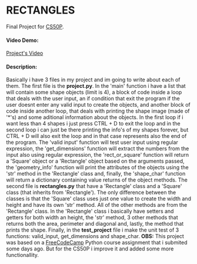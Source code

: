 # RECTANGLES
Final Project for [CS50P](https://cs50.harvard.edu/python/2022/).

#### **Video Demo**:
[Project's Video](https://www.youtube.com/watch?v=HODJ91WuR5Q)

#### **Description**:
Basically i have 3 files in my project and im going to write about each of them. The first file is the **project.py**. In the 'main' function i have a list that will contain some shape objects (limit is 4), a block of code inside a loop that deals with the user input, an if condition that exit the program if the user doesnt enter any valid input to create the objects, and another block of code inside another loop, that deals with printing the shape image (made of '*'s) and some aditional information about the objects. In the first loop if i want less than 4 shapes i just press CTRL + D to exit the loop and in the second loop i can just be there printing the info's of my shapes forever, but CTRL + D will also exit the loop and in that case represents also the end of the program. The 'valid input' function will test user input using regular expression, the 'get_dimensions' function will extract the numbers from the input also using regular expression, the 'rect_or_square' function will return a 'Square' object or a 'Rectangle' object based on the arguments passed, the 'geometry_info' function will print the attributes of the objects using the 'str' method in the 'Rectangle' class and, finally, the 'shape_char' function will return a dictionary containing value returns of the object methods. The second file is **rectangles.py** that have a 'Rectangle' class and a 'Square' class (that inherits from 'Rectangle'). The only difference between the classes is that the 'Square' class uses just one value to create the width and height and have its own 'str' method. All of the other methods are from the 'Rectangle' class. In the 'Rectangle' class i basically have setters and getters for both width an height, the 'str' method, 3 other methods that returns both the area, perimeter and diagonal and, lastly, the method that prints the shape. Finally, in the **test_project** file i make the unit test of 3 functions: valid_input, get_dimensions and shape_char. **OBS:** This project was based on a [FreeCodeCamp](https://www.freecodecamp.org/) Python course assignment that i submited some days ago. But for the CS50P i improve it and added some more functionallity.